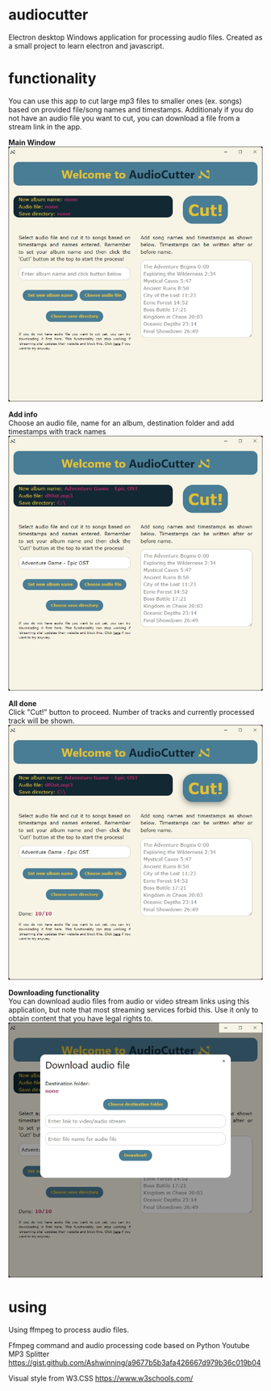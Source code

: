 # audiocutter

Electron desktop Windows application for processing audio files.
Created as a small project to learn electron and javascript.

# functionality
You can use this app to cut large mp3 files to smaller ones (ex. songs) based on provided file/song names and timestamps.
Additionaly if you do not have an audio file you want to cut, you can download a file from a stream link in the app.

<b>Main Window</b> <br>
![screenshot showing main window of the application](/info/001.jpg?raw=true "Main Window") <br>

<b>Add info</b> <br>
Choose an audio file, name for an album, destination folder and add timestamps with track names <br>
![screenshot showing main window of the application with all the information needed to proceed added](/info/002.jpg?raw=true "All info added") <br>

<b>All done</b> <br>
Click "Cut!" button to proceed. Number of tracks and currently processed track will be shown. <br>
![screenshot showing main window of the application with success information](/info/003.jpg?raw=true "All done") <br>

<b>Downloading functionality</b> <br>
You can download audio files from audio or video stream links using this application, but note that most streaming services forbid this. Use it only to obtain content that you have legal rights to.<br>
![screenshot showing second window of the application, it is used for downloading content](/info/004.jpg?raw=true "Download") <br>

# using
Using ffmpeg to process audio files.

Ffmpeg command and audio processing code based on Python Youtube MP3 Splitter
https://gist.github.com/Ashwinning/a9677b5b3afa426667d979b36c019b04

Visual style from W3.CSS
https://www.w3schools.com/
